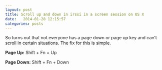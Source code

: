 ```yaml
---
layout: post
title: Scroll up and down in irssi in a screen session on OS X
date:   2014-01-28 12:15:57
categories: posts
---
```


So turns out that not everyone has a page down or page up key and can’t scroll in certain situations. The fix for this is simple. 

**Page Up:** Shift + Fn + Up

**Page Down:** Shift + Fn + Down